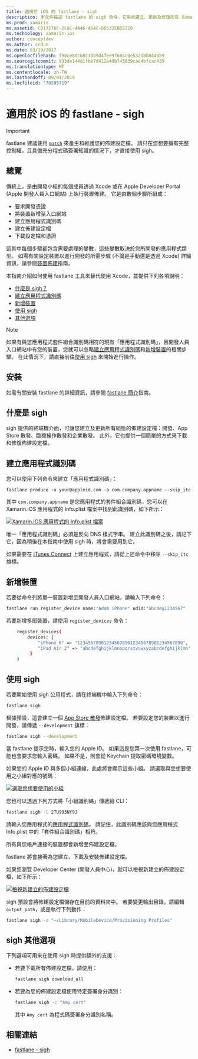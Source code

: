 ```yaml
---
title: 適用於 iOS 的 fastlane - sigh
description: 本文件描述 fastlane 的 sigh 命令，它用來建立、更新及修復所有 Xamarin.iOS 的組建組態佈建設定檔。
ms.prod: xamarin
ms.assetid: CD17276F-2C8C-4A46-A54C-DD532EBD5720
ms.technology: xamarin-ios
author: conceptdev
ms.author: crdun
ms.date: 03/19/2017
ms.openlocfilehash: f90ce8dcb8c3ab9d4fee9f684c0e53218b8440a9
ms.sourcegitcommit: 933de144d1fbe7d412e49b743839cae4bfcac439
ms.translationtype: MT
ms.contentlocale: zh-TW
ms.lasthandoff: 09/04/2019
ms.locfileid: "70285719"
---
```

# <a name="fastlane-for-ios-sigh"></a>適用於 iOS 的 fastlane - sigh

> [!IMPORTANT]
> fastlane 建議使用 [`match`](~/ios/deploy-test/provisioning/fastlane/match.md) 來產生和維護您的佈建設定檔。 請只在您想要擁有完整控制權，且具備充分程式碼簽署知識的情況下，才直接使用 sigh。

## <a name="overview"></a>總覽

傳統上，是由開發小組的每個成員透過 Xcode 或在 Apple Developer Portal (Apple 開發人員入口網站) 上執行裝置佈建。 它是由數個步驟所組成：

- 要求開發憑證
- 將裝置新增至入口網站
- 建立應用程式識別碼
- 建立佈建設定檔
- 下載設定檔和憑證

這其中每個步驟都包含需要處理的變數，這些變數取決於您所開發的應用程式類型。 如需有關設定裝置以進行開發的所需步驟 (不論是手動還是透過 Xcode) 詳細資訊，請參閱[裝置佈建](~/ios/get-started/installation/device-provisioning/index.md)指南。

本指南介紹如何使用 fastlane 工具來替代使用 Xcode，並提供下列各項說明：

- [什麼是 sigh？](#whatissigh)
- [建立應用程式識別碼](#appid)
- [新增裝置](#newdevices)
- [使用 sigh](#using)
- [其他選項](#options)

> [!NOTE]
> 如果有與您應用程式套件組合識別碼相符的現有「應用程式識別碼」，且開發人員入口網站中有您的裝置，您就可以忽略[建立應用程式識別碼](#appid)和[新增裝置](#newdevices)的相關步驟。 在此情況下，請直接前往[使用 sigh](#using) 來開始進行操作。

## <a name="installation"></a>安裝

如需有關安裝 fastlane 的詳細資訊，請參閱 [fastlane 簡介](~/ios/deploy-test/provisioning/fastlane/index.md#Installation)指南。

<a name="whatissigh" />

## <a name="what-is-sigh"></a>什麼是 sigh

sigh 提供的終端機介面，可讓您建立及更新所有組態的佈建設定檔：開發、App Store 散發、臨機操作散發和企業散發。 此外，它也提供一個簡單的方式來下載和修復佈建設定檔。

<a name="appid" />

## <a name="creating-an-app-id"></a>建立應用程式識別碼

您可以使用下列命令來建立「應用程式識別碼」：

```
fastlane produce -u your@appleid.com -a com.company.appname --skip_itc
```

其中 `com.company.appname` 是您應用程式的套件組合識別碼，您可以在 Xamarin.iOS 應用程式的 Info.plist 檔案中找到此識別碼，如下所示：

[![](sigh-images/fastlane-image5.png "Xamarin.iOS 應用程式的 Info.plist 檔案")](sigh-images/fastlane-image5.png#lightbox)

唯一「應用程式識別碼」必須是反向 DNS 樣式字串。 建立此識別碼之後，請記下它，因為稍後在本指南中使用 sigh 時，將會需要用到它。

如果需要在 [iTunes Connect](~/ios/deploy-test/app-distribution/app-store-distribution/itunesconnect.md) 上建立應用程式，請從上述命令中移除 `--skip_itc` 旗標。

<a name="newdevices" />

## <a name="adding-new-devices"></a>新增裝置

若要從命令列將單一裝置新增至開發人員入口網站，請輸入下列命令：

```bash
fastlane run register_device name:"Adam iPhone" udid:"abcdeg1234567"
```

若要新增多部裝置，請使用 `register_devices` 命令：

```bash
    register_devices(
        devices: {
            "iPhone 6" => "1234567890123456789012345678901234567890",
            "iPad Air 2" => "abcdefghijklmnopqrstvuwxyzabcdefghijklmn"
         }
    )
```

<a name="using" />

## <a name="using-sigh"></a>使用 sigh

若要開始使用 sigh 公用程式，請在終端機中輸入下列命令：

```bash
fastlane sigh
```

根據預設，這會建立一個 [App Store 散發](~/ios/deploy-test/app-distribution/app-store-distribution/index.md)佈建設定檔。 若要設定您的裝置以進行開發，請傳遞 `--development` 旗標：

```bash
fastlane sigh --development
```

當 fastlane 提示您時，輸入您的 Apple ID。 如果這是您第一次使用 fastlane，可能也會要求您輸入密碼。 如果不是，則會從 Keychain 提取密碼環境變數。

如果您的 Apple ID 與多個小組連線，此處將會顯示這些小組。 請選取與您想要使用之小組對應的號碼：

[![](sigh-images/fastlane-image2.png "選取您想要使用的小組")](sigh-images/fastlane-image2.png#lightbox)

您也可以透過下列方式將「小組識別碼」傳遞給 CLI：

```bash
fastlane sigh -l 2TU993NY9J
```

請輸入您應用程式的[應用程式識別碼](#appid)。 請記住，此識別碼應該與您應用程式 Info.plist 中的「套件組合識別碼」相符。

所有與您帳戶連接的裝置都會新增至佈建設定檔。

fastlane 將會接著為您建立、下載及安裝佈建設定檔。

如果您瀏覽 Developer Center (開發人員中心)，就可以檢視新建立的佈建設定檔，如下所示：

[![](sigh-images/fastlane-image10.png "檢視新建立的佈建設定檔")](sigh-images/fastlane-image10.png#lightbox)

sigh 預設會將佈建設定檔儲存在目前的資料夾中。 若要變更輸出目錄，請編輯 `output_path`，或是執行下列動作：

```bash
fastlane sigh -o "~/Library/MobileDevice/Provisioning Profiles"
```

<a name="options" />

## <a name="sigh-additional-options"></a>sigh 其他選項

下列選項可用來在使用 sigh 時提供額外的支援：

- 若要下載所有佈建設定檔，請使用：

    ```bash
    fastlane sigh download_all
    ```

- 若要為您的佈建設定檔使用特定簽署身分識別：

    ```bash
    fastlane sigh -c "Amy cert"
    ```
    
    其中 `Amy cert` 為程式碼簽署身分識別名稱。


## <a name="related-links"></a>相關連結

- [fastlane - sigh](https://github.com/fastlane/fastlane/tree/master/sigh#readme)
